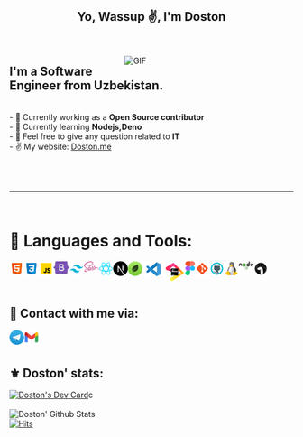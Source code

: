 <p>
  <h2 align="center">Yo, Wassup ✌️, I'm Doston </h2>
</p>
<br>
<p>
  <img src="https://media.giphy.com/media/qgQUggAC3Pfv687qPC/giphy.gif" width="300" align="right" alt="GIF"/>
</p>

<h2> I'm a Software Engineer from Uzbekistan. </h2>
<br>
 - 🔭 Currently working as a <b> Open Source contributor </b><br>
    - 🌱 Currently learning <b> Nodejs,Deno </b><br>
    - 💬 Feel free to give any question related to <b>IT</b>  <br>
    - ✌ My website: <a href="Doston.me">Doston.me</a>
    

<br>
<br>
<br>
<br>
<hr>
<br>

# 🔨 Languages and Tools:

<img align="left" alt="HTML" width="26px" src="./img/html.svg" />
<img align="left" alt="CSS" width="26px" src="./img/css.svg" />
<img align="left" alt="JavaScript" width="26px" src="./img/javascript.svg" />
<img align="left" alt="Bootstrap" width="28px" src="./img/bootstrap.svg" />
<img align="left" alt="TailwindCSS" width="26px" src="./img/tailwind.png" />
<img align="left" alt="Sass" width="26px" src="./img/sass.svg" />
<img align="left" alt="ReactJS" width="26px" src="./img/react.svg" />
<img align="left" alt="ReactJS" width="26px" src="./img/nextjs.png" />
<img align="left" alt="MongoDB" width="26px" src="./img/mongodb1.png" />
<img align="left" alt="Visual Studio Code" width="38px" src="./img/visual-studio-code.png" />
<img align="left" alt="JetBrains" width="38px" src="./img/jb_beam.png" />
<img align="left" alt="Figma" width="17px" src="./img/figma_vector.png" />
<img align="left" alt="Git" width="26px" src="./img/git.svg" />
<img align="left" alt="GitHub" width="26px" src="./img/github.svg" />
<img align="left" alt="Linux" width="26px" src="./img/linux.png" />
<img align="left" alt="Nodejs" width="26px" src="./img/nodejs-new-pantone-black.svg" />
<img align="left" alt="Deno" width="26px" src="./img/deno.png" />
<br />
<br />
<div>
  
<br/> 

## 💬 Contact with me via:

<!-- [<img align="left" alt="Linkedin" width="26px" src="./img/LinkedIn_icon_circle.svg.png" />](https://www.linkedin.com/in/) -->
[<img align="left" alt="Telegram" width="26px" src="./img/Telegram.png" />](https://t.me/Software_engeneer)
[<img align="left" alt="Gmail" width="26px" src="./img/g_mail.png" />](mailto:wizardboydostonjon@gmail.com)<br><br>

## ⚜ Doston' stats:
<a href="https://app.daily.dev/Dostonlv"><img src="https://api.daily.dev/devcards/44c30c824f1142188bf536c1828ee607.png?r=ycs" width="400" alt="Doston's Dev Card"/></a>c <br> <br>
![Doston' Github Stats](https://github-readme-stats.vercel.app/api?username=dostonlv&]&theme=dark&show_icons=true)<br>
[![Hits](https://hits.sh/github.com/Dostonlv.svg?color=26a9aa&labelColor=378b8b&logo=tsnode)](https://hits.sh/github.com/Dostonlv/)

